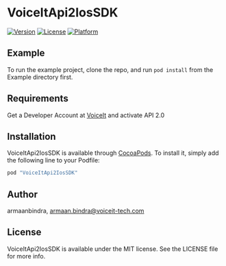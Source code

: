 # VoiceItApi2IosSDK

[![Version](https://img.shields.io/cocoapods/v/VoiceItApi2IosSDK.svg?style=flat)](http://cocoapods.org/pods/VoiceItApi2IosSDK)
[![License](https://img.shields.io/cocoapods/l/VoiceItApi2IosSDK.svg?style=flat)](http://cocoapods.org/pods/VoiceItApi2IosSDK)
[![Platform](https://img.shields.io/cocoapods/p/VoiceItApi2IosSDK.svg?style=flat)](http://cocoapods.org/pods/VoiceItApi2IosSDK)

## Example

To run the example project, clone the repo, and run `pod install` from the Example directory first.

## Requirements

Get a Developer Account at [VoiceIt](https://siv.voiceprintportal.com) and activate API 2.0
## Installation

VoiceItApi2IosSDK is available through [CocoaPods](http://cocoapods.org). To install
it, simply add the following line to your Podfile:

```ruby
pod "VoiceItApi2IosSDK"
```

## Author

armaanbindra, armaan.bindra@voiceit-tech.com

## License

VoiceItApi2IosSDK is available under the MIT license. See the LICENSE file for more info.
